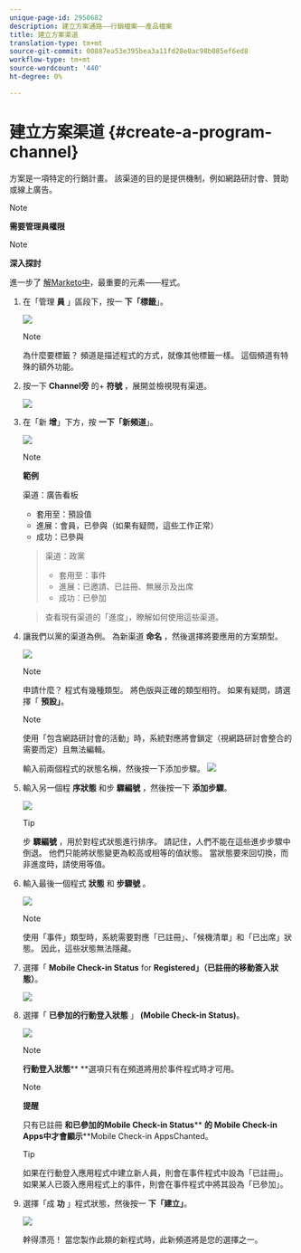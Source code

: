```yaml
---
unique-page-id: 2950682
description: 建立方案通路——行銷檔案——產品檔案
title: 建立方案渠道
translation-type: tm+mt
source-git-commit: 00887ea53e395bea3a11fd28e0ac98b085ef6ed8
workflow-type: tm+mt
source-wordcount: '440'
ht-degree: 0%

---
```



# 建立方案渠道 {#create-a-program-channel}

方案是一項特定的行銷計畫。 該渠道的目的是提供機制，例如網路研討會、贊助或線上廣告。

>[!NOTE]
>
>**需要管理員權限**

>[!NOTE]
>
>**深入探討**
>
>進一步了 [解Marketo中](http://docs.marketo.com/display/docs/programs)，最重要的元素——程式。

1. 在「管理 **員** 」區段下，按一 **下「標籤**」。

   ![](assets/image2014-9-24-12-3a57-3a27.png)

   >[!NOTE]
   >
   >為什麼要標籤？ 頻道是描述程式的方式，就像其他標籤一樣。 這個頻道有特殊的額外功能。

1. 按一下 **Channel旁** 的+ **符號** ，展開並檢視現有渠道。

   ![](assets/image2014-9-24-12-3a58-3a33.png)

1. 在「新 **增**」下方，按 **一下「新頻道**」。

   ![](assets/image2014-9-24-12-3a58-3a53.png)

   >[!NOTE]
   >
   >**範例**
   >
   >
   >渠道：廣告看板
   >
   >    
   >    
   >    * 套用至：預設值
   >    * 進展：會員，已參與（如果有疑問，這些工作正常）
   >    * 成功：已參與

   >    
   >    
   >渠道：政黨
   >
   >    
   >    
   >    * 套用至：事件
   >    * 進展：已邀請、已註冊、無展示及出席
   >    * 成功：已參加

   >    
   >    
   >查看現有渠道的「進度」，瞭解如何使用這些渠道。

1. 讓我們以黨的渠道為例。 為新渠道 **命名** ，然後選擇將要應用的方案類型。

   ![](assets/image2014-9-24-13-3a0-3a17.png)

   >[!NOTE]
   >
   >申請什麼？ 程式有幾種類型。 將色版與正確的類型相符。 如果有疑問，請選擇「 **預設」**。

   >[!NOTE]
   >
   >使用「包含網路研討會的活動」時，系統對應將會鎖定（視網路研討會整合的需要而定）且無法編輯。

   輸入前兩個程式的狀態名稱，然後按一下添加步驟。
   ![](assets/image2014-9-24-15-3a37-3a0.png)

1. 輸入另一個程 **序狀態** 和步 **驟編號** ，然後按一下 **添加步驟**。

   ![](assets/image2014-9-24-15-3a37-3a30.png)

   >[!TIP]
   >
   >步 **驟編號** ，用於對程式狀態進行排序。 請記住，人們不能在這些進步步驟中倒退。 他們只能將狀態變更為較高或相等的值狀態。 當狀態要來回切換，而非進度時，請使用等值。

1. 輸入最後一個程式 **狀態** 和 **步驟號** 。

   ![](assets/image2014-9-24-15-3a39-3a15.png)

   >[!NOTE]
   >
   >使用「事件」類型時，系統需要對應「已註冊」、「候機清單」和「已出席」狀態。 因此，這些狀態無法隱藏。

1. 選擇「 **Mobile Check-in Status** for **Registered」（已註冊的移動簽入狀態）**。

   ![](assets/image2014-9-24-15-3a39-3a43.png)

1. 選擇「 **已參加的行動登入狀態** 」 **(Mobile Check-in Status)**。

   ![](assets/image2014-9-24-15-3a40-3a21.png)

   >[!NOTE]
   >
   >**行動登入狀態**** **選項只有在頻道將用於事件程式時才可用。

   >[!NOTE]
   >
   >**提醒**
   >
   >
   >只有已註冊 **和已參加的Mobile Check-in Status**** **的 **Mobile Check-in Apps中才會顯示******[](http://docs.marketo.com/display/docs/events)Mobile Check-in AppsChanted。

   >[!TIP]
   >
   >如果在行動登入應用程式中建立新人員，則會在事件程式中設為「已註冊」。 如果某人已簽入應用程式上的事件，則會在事件程式中將其設為「已參加」。

1. 選擇「成 **功** 」程式狀態，然後按一 **下「建立」**。

   ![](assets/image2014-9-24-15-3a42-3a54.png)

   幹得漂亮！ 當您製作此類的新程式時，此新頻道將是您的選擇之一。

